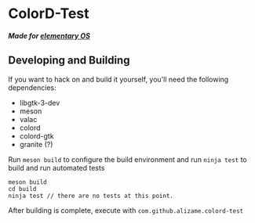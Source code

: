 # ColorD-Test
##### Made for [elementary OS](https://elementary.io)

## Developing and Building

If you want to hack on and build it yourself, you'll need the following dependencies:

* libgtk-3-dev
* meson
* valac
* colord
* colord-gtk
* granite (?)

Run `meson build` to configure the build environment and run `ninja test` to build and run automated tests

    meson build
    cd build
    ninja test // there are no tests at this point.
    

After building is complete, execute with `com.github.alizame.colord-test`



